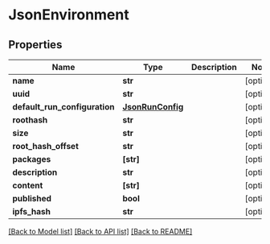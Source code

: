 # JsonEnvironment


## Properties
Name | Type | Description | Notes
------------ | ------------- | ------------- | -------------
**name** | **str** |  | [optional] 
**uuid** | **str** |  | [optional] 
**default_run_configuration** | [**JsonRunConfig**](JsonRunConfig.md) |  | [optional] 
**roothash** | **str** |  | [optional] 
**size** | **str** |  | [optional] 
**root_hash_offset** | **str** |  | [optional] 
**packages** | **[str]** |  | [optional] 
**description** | **str** |  | [optional] 
**content** | **[str]** |  | [optional] 
**published** | **bool** |  | [optional] 
**ipfs_hash** | **str** |  | [optional] 

[[Back to Model list]](../README.md#documentation-for-models) [[Back to API list]](../README.md#documentation-for-api-endpoints) [[Back to README]](../README.md)


